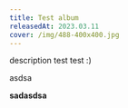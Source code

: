 ```yaml
---
title: Test album
releasedAt: 2023.03.11
cover: /img/488-400x400.jpg
---
```

description test test :)

asdsa

**sadasdsa**